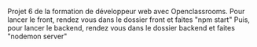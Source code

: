 Projet 6 de la formation de développeur web avec Openclassrooms. Pour lancer le front, rendez vous dans le dossier front et faites "npm start" Puis, pour lancer le backend, rendez vous dans le dossier backend et faites "nodemon server"
